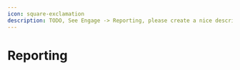 ```yaml
---
icon: square-exclamation
description: TODO, See Engage -> Reporting, please create a nice description ;-)
---
```


# Reporting

